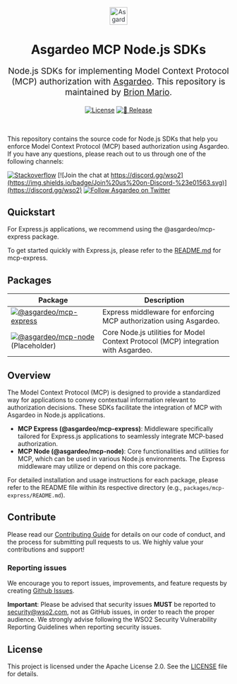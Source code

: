 <p align="center" style="color: #343a40">
  <img
    src="https://github.com/asgardeo/web-ui-sdks/assets/25959096/ae77b70c-6570-40b1-a723-719abd0f7d02" alt="Asgardeo Logo" height="40" width="auto"
  >
  <h1 align="center">
    Asgardeo MCP Node.js SDKs
  </h1>
</p>
<p align="center" style="font-size: 1.2rem;">
  Node.js SDKs for implementing Model Context Protocol (MCP) authorization with <a href="https://wso2.com/asgardeo">Asgardeo</a>. This repository is maintained by <a href="https://github.com/brionmario">Brion Mario</a>.
</p>

<div align="center">
  <a href="./LICENSE"><img src="https://img.shields.io/badge/License-Apache--2.0-blue.svg" alt="License"></a>
  <a href="https://github.com/brionmario/asgardeo-mcp-node/actions/workflows/release.yml"><img src="https://github.com/brionmario/asgardeo-mcp-node/actions/workflows/release.yml/badge.svg" alt="🚀 Release"></a>
  <br>
  <br>
</div>

<br>

This repository contains the source code for Node.js SDKs that help you enforce Model Context Protocol (MCP) based
authorization using Asgardeo. If you have any questions, please reach out to us through one of the following channels:

[![Stackoverflow](https://img.shields.io/badge/Ask%20for%20help%20on-Stackoverflow-orange)](https://stackoverflow.com/questions/tagged/wso2is+asgardeo+mcp)
[![Join the chat at https://discord.gg/wso2](https://img.shields.io/badge/Join%20us%20on-Discord-%23e01563.svg)](https://discord.gg/wso2)
[![Follow Asgardeo on Twitter](https://img.shields.io/twitter/follow/Asgardeo?style=social&label=Follow%20Asgardeo)](https://twitter.com/intent/follow?screen_name=Asgardeo)

## Quickstart

For Express.js applications, we recommend using the @asgardeo/mcp-express package.

To get started quickly with Express.js, please refer to the [README.md](./packages/mcp-express/README.md) for
mcp-express.

## Packages

| Package                                                                                                                                                                                 | Description                                                                        |
| --------------------------------------------------------------------------------------------------------------------------------------------------------------------------------------- | ---------------------------------------------------------------------------------- |
| [![@asgardeo/mcp-express](https://img.shields.io/npm/v/@asgardeo/mcp-express?color=%234A90E2&label=%40brionmario-experimental%2Fmcp-express&logo=express)](./packages/mcp-express/)     | Express middleware for enforcing MCP authorization using Asgardeo.                 |
| [![@asgardeo/mcp-node](https://img.shields.io/npm/v/@asgardeo/mcp-node?color=%23339933&label=%40brionmario-experimental%2Fmcp-node&logo=nodedotjs)](./packages/mcp-node/) (Placeholder) | Core Node.js utilities for Model Context Protocol (MCP) integration with Asgardeo. |

## Overview

The Model Context Protocol (MCP) is designed to provide a standardized way for applications to convey contextual
information relevant to authorization decisions. These SDKs facilitate the integration of MCP with Asgardeo in Node.js
applications.

- **MCP Express (@asgardeo/mcp-express)**: Middleware specifically tailored for Express.js applications to seamlessly
  integrate MCP-based authorization.
- **MCP Node (@asgardeo/mcp-node)**: Core functionalities and utilities for MCP, which can be used in various Node.js
  environments. The Express middleware may utilize or depend on this core package.

For detailed installation and usage instructions for each package, please refer to the README file within its respective
directory (e.g., `packages/mcp-express/README.md`).

## Contribute

Please read our [Contributing Guide](./CONTRIBUTING.md) for details on our code of conduct, and the process for
submitting pull requests to us. We highly value your contributions and support!

### Reporting issues

We encourage you to report issues, improvements, and feature requests by creating
[Github Issues](https://github.com/brionmario/asgardeo-mcp-node/issues).

**Important**: Please be advised that security issues **MUST** be reported to
<a href="mailto:security@wso2.com">security@wso2.com</a>, not as GitHub issues, in order to reach the proper audience.
We strongly advise following the WSO2 Security Vulnerability Reporting Guidelines when reporting security issues.

## License

This project is licensed under the Apache License 2.0. See the [LICENSE](./LICENSE) file for details.
